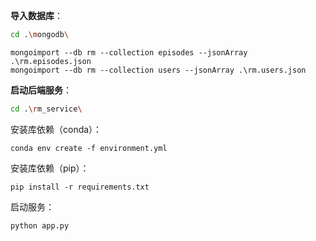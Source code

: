 **导入数据库**：

```bash
cd .\mongodb\
```

```shell
mongoimport --db rm --collection episodes --jsonArray .\rm.episodes.json
mongoimport --db rm --collection users --jsonArray .\rm.users.json
```

**启动后端服务**：

```bash
cd .\rm_service\
```

安装库依赖（conda）：

```shell
conda env create -f environment.yml
```

安装库依赖（pip）：

```shell
pip install -r requirements.txt
```

启动服务：

```shell
python app.py
```

